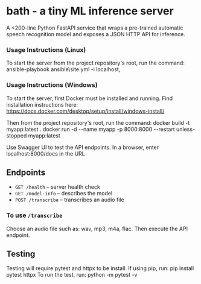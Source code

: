 # bath - a tiny ML inference server
A <200-line Python FastAPI service that wraps a pre-trained automatic speech recognition model and exposes a JSON HTTP API for inference.

### Usage Instructions (Linux)
To start the server from the project repository's root, run the command:
ansible-playbook ansible\site.yml -i localhost,

### Usage Instructions (Windows)
To start the server, first Docker must be installed and running. 
Find installation instructions here: https://docs.docker.com/desktop/setup/install/windows-install/

Then from the project repository's root, run the command:
docker build -t myapp:latest .
docker run -d --name myapp -p 8000:8000 --restart unless-stopped myapp:latest

Use Swagger UI to test the API endpoints. In a browser, enter localhost:8000/docs in the URL

## Endpoints
- `GET /health` – server health check  
- `GET /model-info` – describes the model  
- `POST /transcribe` – transcribes an audio file

### To use `/transcribe`
Choose an audio file such as: wav, mp3, m4a, flac. Then execute the API endpoint. 

## Testing
Testing will require pytest and httpx to be install. If using pip, run:
pip install pytest httpx
To run the test, run:
python -m pytest -v
